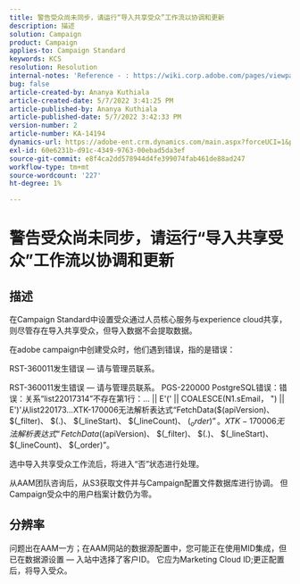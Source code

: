 ```yaml
---
title: 警告受众尚未同步，请运行“导入共享受众”工作流以协调和更新
description: 描述
solution: Campaign
product: Campaign
applies-to: Campaign Standard
keywords: KCS
resolution: Resolution
internal-notes: 'Reference - : https://wiki.corp.adobe.com/pages/viewpage.action?pageId=1061261145#space-menu-link-content  Resolved in - https://jira.corp.adobe.com/browse/CAMP-34744'
bug: false
article-created-by: Ananya Kuthiala
article-created-date: 5/7/2022 3:41:25 PM
article-published-by: Ananya Kuthiala
article-published-date: 5/7/2022 3:42:33 PM
version-number: 2
article-number: KA-14194
dynamics-url: https://adobe-ent.crm.dynamics.com/main.aspx?forceUCI=1&pagetype=entityrecord&etn=knowledgearticle&id=0544c621-1cce-ec11-a7b5-0022480a8e40
exl-id: 60e6231b-d91c-4349-9763-00ebad5da3ef
source-git-commit: e8f4ca2dd578944d4fe399074fab461de88ad247
workflow-type: tm+mt
source-wordcount: '227'
ht-degree: 1%

---
```


# 警告受众尚未同步，请运行“导入共享受众”工作流以协调和更新

## 描述


在Campaign Standard中设置受众通过人员核心服务与experience cloud共享，则尽管存在导入共享受众，但导入数据不会提取数据。

在adobe campaign中创建受众时，他们遇到错误，指的是错误：



RST-360011发生错误 — 请与管理员联系。

RST-360011发生错误 — 请与管理员联系。
PGS-220000 PostgreSQL错误：错误：关系“list22017314”不存在第1行：... || E&#39;(&#39; || COALESCE(N1.sEmail， &quot;) || E&#39;)&#39;从list220173...XTK-170006无法解析表达式“FetchData($(apiVersion)、 $(_filter)、 $(.)、 $(_lineStart)、 $(_lineCount)、 $(_order)”。
XTK-170006无法解析表达式“FetchData($(apiVersion)、 $(_filter)、 $(.)、 $(_lineStart)、 $(_lineCount)、 $(_order)”。





选中导入共享受众工作流后，将进入“否”状态进行处理。

从AAM团队咨询后，从S3获取文件并与Campaign配置文件数据库进行协调。 但Campaign受众中的用户档案计数仍为零。


## 分辨率


问题出在AAM一方；在AAM网站的数据源配置中，您可能正在使用MID集成，但已在数据源设置 — 入站中选择了客户ID。 它应为Marketing Cloud ID;更正配置后，将导入受众。
